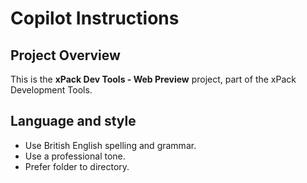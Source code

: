 # Copilot Instructions

## Project Overview

This is the **xPack Dev Tools - Web Preview** project, part of the
xPack Development Tools.

## Language and style

- Use British English spelling and grammar.
- Use a professional tone.
- Prefer folder to directory.
